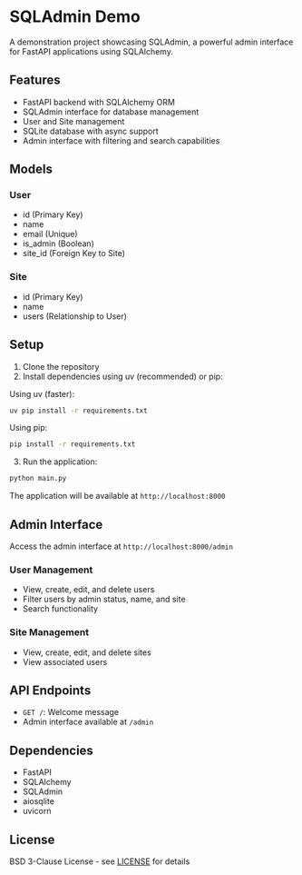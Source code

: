 # SQLAdmin Demo

A demonstration project showcasing SQLAdmin, a powerful admin interface for FastAPI applications using SQLAlchemy.

## Features

- FastAPI backend with SQLAlchemy ORM
- SQLAdmin interface for database management
- User and Site management
- SQLite database with async support
- Admin interface with filtering and search capabilities

## Models

### User
- id (Primary Key)
- name
- email (Unique)
- is_admin (Boolean)
- site_id (Foreign Key to Site)

### Site
- id (Primary Key)
- name
- users (Relationship to User)

## Setup

1. Clone the repository
2. Install dependencies using uv (recommended) or pip:

Using uv (faster):
```bash
uv pip install -r requirements.txt
```

Using pip:
```bash
pip install -r requirements.txt
```

3. Run the application:
```bash
python main.py
```

The application will be available at `http://localhost:8000`

## Admin Interface

Access the admin interface at `http://localhost:8000/admin`

### User Management
- View, create, edit, and delete users
- Filter users by admin status, name, and site
- Search functionality

### Site Management
- View, create, edit, and delete sites
- View associated users

## API Endpoints

- `GET /`: Welcome message
- Admin interface available at `/admin`

## Dependencies

- FastAPI
- SQLAlchemy
- SQLAdmin
- aiosqlite
- uvicorn

## License

BSD 3-Clause License - see [LICENSE](LICENSE) for details
